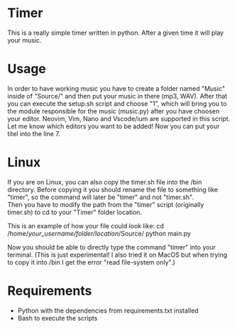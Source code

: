 # Timer

This is a really simple timer written in python. After a given time it will play your music. 

# Usage

In order to have working music you have to create a folder named "Music" inside of "Source/" and then put your music in there (mp3, WAV).
After that you can execute the setup.sh script and choose "1", which will bring you to the module responsible for the music (music.py) after you have choosen your editor.
Neovim, Vim, Nano and Vscode/ium are supported in this script.
Let me know which editors you want to be added!
Now you can put your titel into the line 7.

# Linux 

If you are on Linux, you can also copy the timer.sh file into the /bin directory. 
Before copying it you should rename the file to something like "timer", so the command will later be "timer" and not "timer.sh".  
Then you have to modify the path from the "timer" script (originally timer.sh) to cd to your "Timer" folder location. 


This is an example of how your file could look like:
cd /home/*your_username/folder/location*/Source/
python main.py


Now you should be able to directly type the command "timer" into your terminal.
(This is just experimental! I also tried it on MacOS but when trying to copy it into /bin I get the error "read file-system only".)

# Requirements

- Python with the dependencies from requirements.txt installed
- Bash to execute the scripts

